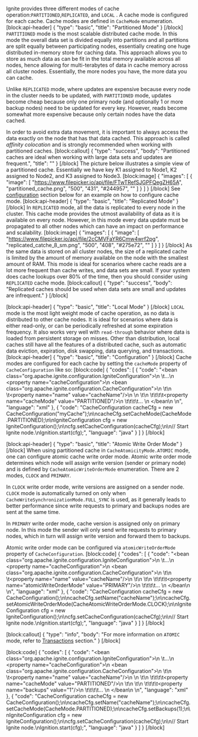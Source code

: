 Ignite provides three different modes of cache operation:`PARTITIONED`,`REPLICATED`, and `LOCAL` . A cache mode is configured for each cache. Cache modes are defined in `CacheMode` enumeration. 
[block:api-header]
{
  "type": "basic",
  "title": "Partitioned Mode"
}
[/block]
`PARTITIONED` mode is the most scalable distributed cache mode. In this mode the overall data set is divided equally into partitions and all partitions are split equally between participating nodes, essentially creating one huge distributed in-memory store for caching data. This approach allows you to store as much data as can be fit in the total memory available across all nodes, hence allowing for multi-terabytes of data in cache memory across all cluster nodes. Essentially, the more nodes you have, the more data you can cache.

Unlike `REPLICATED` mode, where updates are expensive because every node in the cluster needs to be updated, with `PARTITIONED` mode, updates become cheap because only one primary node (and optionally 1 or more backup nodes) need to be updated for every key. However, reads become somewhat more expensive because only certain nodes have the data cached. 

In order to avoid extra data movement, it is important to always access the data exactly on the node that has that data cached. This approach is called *affinity colocation* and is strongly recommended when working with partitioned caches.
[block:callout]
{
  "type": "success",
  "body": "Partitioned caches are ideal when working with large data sets and updates are frequent.",
  "title": ""
}
[/block]
The picture below illustrates a simple view of a partitioned cache. Essentially we have key K1 assigned to Node1, K2 assigned to Node2, and K3 assigned to Node3. 
[block:image]
{
  "images": [
    {
      "image": [
        "https://www.filepicker.io/api/file/FTwTRefSJGPFQegZH65A",
        "partitioned_cache.png",
        "500",
        "431",
        "#244957",
        ""
      ]
    }
  ]
}
[/block]
See [configuration](#configuration) section below for an example on how to configure cache mode.
[block:api-header]
{
  "type": "basic",
  "title": "Replicated Mode"
}
[/block]
In `REPLICATED` mode, all the data is replicated to every node in the cluster. This cache mode provides the utmost availability of data as it is available on every node. However, in this mode every data update must be propagated to all other nodes which can have an impact on performance and scalability. 
[block:image]
{
  "images": [
    {
      "image": [
        "https://www.filepicker.io/api/file/2cCMVFaYR6Cmw4wrf2pg",
        "replicated_catche_8_sm.png",
        "500",
        "408",
        "#275e72",
        ""
      ]
    }
  ]
}
[/block]
As the same data is stored on all cluster nodes, the size of a replicated cache is limited by the amount of memory available on the node with the smallest amount of RAM. This mode is ideal for scenarios where cache reads are a lot more frequent than cache writes, and data sets are small. If your system does cache lookups over 80% of the time, then you should consider using `REPLICATED` cache mode.
[block:callout]
{
  "type": "success",
  "body": "Replicated caches should be used when data sets are small and updates are infrequent."
}
[/block]

[block:api-header]
{
  "type": "basic",
  "title": "Local Mode"
}
[/block]
`LOCAL` mode is the most light weight mode of cache operation, as no data is distributed to other cache nodes. It is ideal for scenarios where data is either read-only, or can be periodically refreshed at some expiration frequency. It also works very well with `read-through` behavior where data is loaded from persistent storage on misses. Other than distribution, local caches still have all the features of a distributed cache, such as automatic data eviction, expiration, disk swapping, data querying, and transactions.
[block:api-header]
{
  "type": "basic",
  "title": "Configuration"
}
[/block]
Cache modes are configured for each cache by setting the `cacheMode` property of `CacheConfiguration` like so:
[block:code]
{
  "codes": [
    {
      "code": "<bean class=\"org.apache.ignite.configuration.IgniteConfiguration\">\n  \t...\n    <property name=\"cacheConfiguration\">\n        <bean class=\"org.apache.ignite.configuration.CacheConfiguration\">\n           \t<!-- Set a cache name. -->\n           \t<property name=\"name\" value=\"cacheName\"/>\n            \n          \t<!-- Set cache mode. -->\n    \t\t\t\t<property name=\"cacheMode\" value=\"PARTITIONED\"/>\n    \t\t\t\t... \n        </bean\n    </property>\n</bean>",
      "language": "xml"
    },
    {
      "code": "CacheConfiguration cacheCfg = new CacheConfiguration(\"myCache\");\n\ncacheCfg.setCacheMode(CacheMode.PARTITIONED);\n\nIgniteConfiguration cfg = new IgniteConfiguration();\n\ncfg.setCacheConfiguration(cacheCfg);\n\n// Start Ignite node.\nIgnition.start(cfg);",
      "language": "java"
    }
  ]
}
[/block]

[block:api-header]
{
  "type": "basic",
  "title": "Atomic Write Order Mode"
}
[/block]
When using partitioned cache in `CacheAtomicityMode.ATOMIC` mode, one can configure atomic cache write order mode. Atomic write order mode determines which node will assign write version (sender or primary node) and is defined by `CacheAtomicWriteOrderMode` enumeration. There are 2 modes, `CLOCK` and `PRIMARY`. 

In `CLOCK` write order mode, write versions are assigned on a sender node. `CLOCK` mode is automatically turned on only when `CacheWriteSynchronizationMode.FULL_SYNC` is used, as it  generally leads to better performance since write requests to primary and backups nodes are sent at the same time. 

In `PRIMARY` write order mode, cache version is assigned only on primary node. In this mode the sender will only send write requests to primary nodes, which in turn will assign write version and forward them to backups.

Atomic write order mode can be configured via `atomicWriteOrderMode` property of `CacheConfiguration`. 
[block:code]
{
  "codes": [
    {
      "code": "<bean class=\"org.apache.ignite.configuration.IgniteConfiguration\">\n  \t...\n    <property name=\"cacheConfiguration\">\n        <bean class=\"org.apache.ignite.configuration.CacheConfiguration\">\n           \t<!-- Set a cache name. -->\n           \t<property name=\"name\" value=\"cacheName\"/>\n          \t\n          \t<!-- Atomic write order mode. -->\n    \t\t\t\t<property name=\"atomicWriteOrderMode\" value=\"PRIMARY\"/>\n    \t\t\t\t... \n        </bean\n    </property>\n</bean>",
      "language": "xml"
    },
    {
      "code": "CacheConfiguration cacheCfg = new CacheConfiguration();\n\ncacheCfg.setName(\"cacheName\");\n\ncacheCfg.setAtomicWriteOrderMode(CacheAtomicWriteOrderMode.CLOCK);\n\nIgniteConfiguration cfg = new IgniteConfiguration();\n\ncfg.setCacheConfiguration(cacheCfg);\n\n// Start Ignite node.\nIgnition.start(cfg);",
      "language": "java"
    }
  ]
}
[/block]

[block:callout]
{
  "type": "info",
  "body": "For more information on `ATOMIC` mode, refer to [Transactions](/docs/transactions) section."
}
[/block]

[block:code]
{
  "codes": [
    {
      "code": "<bean class=\"org.apache.ignite.configuration.IgniteConfiguration\">\n  \t...\n    <property name=\"cacheConfiguration\">\n        <bean class=\"org.apache.ignite.configuration.CacheConfiguration\">\n           \t<!-- Set a cache name. -->\n           \t<property name=\"name\" value=\"cacheName\"/>\n          \n          \t<!-- Set cache mode. -->\n    \t\t\t\t<property name=\"cacheMode\" value=\"PARTITIONED\"/>\n          \t\n          \t<!-- Number of backup nodes. -->\n    \t\t\t\t<property name=\"backups\" value=\"1\"/>\n    \t\t\t\t... \n        </bean\n    </property>\n</bean>",
      "language": "xml"
    },
    {
      "code": "CacheConfiguration cacheCfg = new CacheConfiguration();\n\ncacheCfg.setName(\"cacheName\");\n\ncacheCfg.setCacheMode(CacheMode.PARTITIONED);\n\ncacheCfg.setBackups(1);\n\nIgniteConfiguration cfg = new IgniteConfiguration();\n\ncfg.setCacheConfiguration(cacheCfg);\n\n// Start Ignite node.\nIgnition.start(cfg);",
      "language": "java"
    }
  ]
}
[/block]